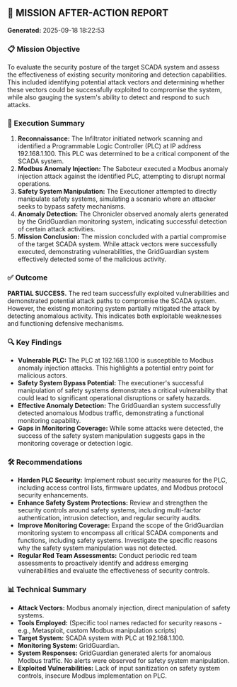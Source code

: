 ## 🎯 MISSION AFTER-ACTION REPORT
**Generated:** 2025-09-18 18:22:53

### 📋 Mission Objective

To evaluate the security posture of the target SCADA system and assess the effectiveness of existing security monitoring and detection capabilities.  This included identifying potential attack vectors and determining whether these vectors could be successfully exploited to compromise the system, while also gauging the system's ability to detect and respond to such attacks.


### 📖 Execution Summary

1. **Reconnaissance:** The Infiltrator initiated network scanning and identified a Programmable Logic Controller (PLC) at IP address 192.168.1.100. This PLC was determined to be a critical component of the SCADA system.
2. **Modbus Anomaly Injection:** The Saboteur executed a Modbus anomaly injection attack against the identified PLC, attempting to disrupt normal operations.
3. **Safety System Manipulation:** The Executioner attempted to directly manipulate safety systems, simulating a scenario where an attacker seeks to bypass safety mechanisms.
4. **Anomaly Detection:** The Chronicler observed anomaly alerts generated by the GridGuardian monitoring system, indicating successful detection of certain attack activities.
5. **Mission Conclusion:** The mission concluded with a partial compromise of the target SCADA system. While attack vectors were successfully executed, demonstrating vulnerabilities, the GridGuardian system effectively detected some of the malicious activity.


### ✅ Outcome

**PARTIAL SUCCESS.** The red team successfully exploited vulnerabilities and demonstrated potential attack paths to compromise the SCADA system. However, the existing monitoring system partially mitigated the attack by detecting anomalous activity. This indicates both exploitable weaknesses and functioning defensive mechanisms.


### 🔍 Key Findings

* **Vulnerable PLC:** The PLC at 192.168.1.100 is susceptible to Modbus anomaly injection attacks. This highlights a potential entry point for malicious actors.
* **Safety System Bypass Potential:** The executioner's successful manipulation of safety systems demonstrates a critical vulnerability that could lead to significant operational disruptions or safety hazards.
* **Effective Anomaly Detection:** The GridGuardian system successfully detected anomalous Modbus traffic, demonstrating a functional monitoring capability.
* **Gaps in Monitoring Coverage:** While some attacks were detected, the success of the safety system manipulation suggests gaps in the monitoring coverage or detection logic.


### 🛠️ Recommendations

* **Harden PLC Security:** Implement robust security measures for the PLC, including access control lists, firmware updates, and Modbus protocol security enhancements.
* **Enhance Safety System Protections:**  Review and strengthen the security controls around safety systems, including multi-factor authentication, intrusion detection, and regular security audits.
* **Improve Monitoring Coverage:** Expand the scope of the GridGuardian monitoring system to encompass all critical SCADA components and functions, including safety systems.  Investigate the specific reasons why the safety system manipulation was not detected.
* **Regular Red Team Assessments:** Conduct periodic red team assessments to proactively identify and address emerging vulnerabilities and evaluate the effectiveness of security controls.


### 📊 Technical Summary

* **Attack Vectors:** Modbus anomaly injection, direct manipulation of safety systems.
* **Tools Employed:**  (Specific tool names redacted for security reasons - e.g., Metasploit,  custom Modbus manipulation scripts)
* **Target System:** SCADA system with PLC at 192.168.1.100.
* **Monitoring System:** GridGuardian.
* **System Responses:** GridGuardian generated alerts for anomalous Modbus traffic. No alerts were observed for safety system manipulation.
* **Exploited Vulnerabilities:**  Lack of input sanitization on safety system controls, insecure Modbus implementation on PLC.
